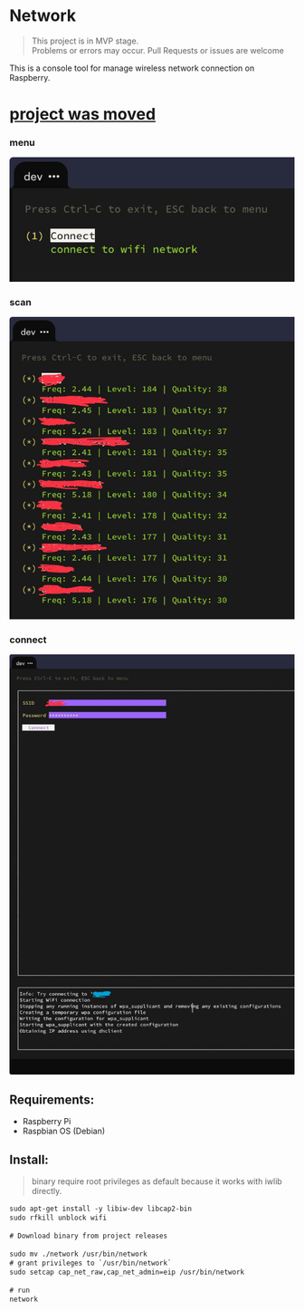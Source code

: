 # Network

> This project is in MVP stage.  
> Problems or errors may occur.
> Pull Requests or issues are welcome

This is a console tool for manage wireless network connection on Raspberry.
# [project was moved](https://github.com/Mad-Pixels/wf)
### menu
![menu](https://github.com/mr-chelyshkin/rpi4_network_controller/blob/main/.img/main_menu.jpeg)

### scan
![scan](https://github.com/mr-chelyshkin/rpi4_network_controller/blob/main/.img/scan_wifi.jpeg)

### connect
![connect](https://github.com/mr-chelyshkin/rpi4_network_controller/blob/main/.img/connect.jpeg)

## Requirements:
 - Raspberry Pi
 - Raspbian OS (Debian)

## Install:
> binary require root privileges as default 
> because it works with iwlib directly. 

```shell
sudo apt-get install -y libiw-dev libcap2-bin
sudo rfkill unblock wifi

# Download binary from project releases

sudo mv ./network /usr/bin/network
# grant privileges to `/usr/bin/network`
sudo setcap cap_net_raw,cap_net_admin=eip /usr/bin/network

# run
network
```
